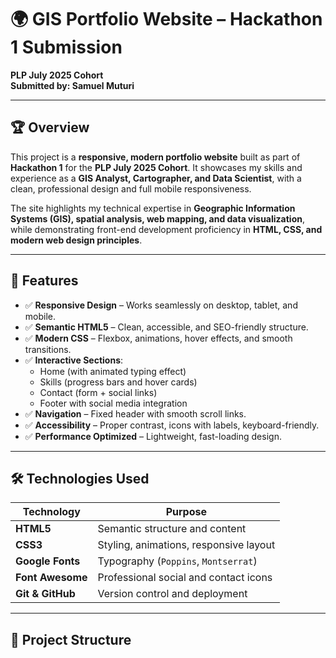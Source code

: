 # 🌍 GIS Portfolio Website – Hackathon 1 Submission  
**PLP July 2025 Cohort**  
**Submitted by: Samuel Muturi**  

---

## 🏆 Overview
This project is a **responsive, modern portfolio website** built as part of **Hackathon 1** for the **PLP July 2025 Cohort**. It showcases my skills and experience as a **GIS Analyst, Cartographer, and Data Scientist**, with a clean, professional design and full mobile responsiveness.

The site highlights my technical expertise in **Geographic Information Systems (GIS), spatial analysis, web mapping, and data visualization**, while demonstrating front-end development proficiency in **HTML, CSS, and modern web design principles**.

---

## 🚀 Features

- ✅ **Responsive Design** – Works seamlessly on desktop, tablet, and mobile.
- ✅ **Semantic HTML5** – Clean, accessible, and SEO-friendly structure.
- ✅ **Modern CSS** – Flexbox, animations, hover effects, and smooth transitions.
- ✅ **Interactive Sections**:
  - Home (with animated typing effect)
  - Skills (progress bars and hover cards)
  - Contact (form + social links)
  - Footer with social media integration
- ✅ **Navigation** – Fixed header with smooth scroll links.
- ✅ **Accessibility** – Proper contrast, icons with labels, keyboard-friendly.
- ✅ **Performance Optimized** – Lightweight, fast-loading design.

---

## 🛠 Technologies Used

| Technology        | Purpose |
|-------------------|---------------------------------------|
| **HTML5**         | Semantic structure and content |
| **CSS3**          | Styling, animations, responsive layout|
| **Google Fonts**  | Typography (`Poppins`, `Montserrat`)  |
| **Font Awesome**  | Professional social and contact icons |
| **Git & GitHub**  | Version control and deployment        |

---

## 📁 Project Structure
